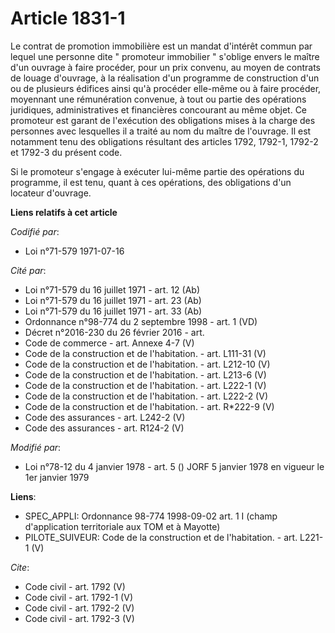 # Article 1831-1

Le contrat de promotion immobilière est un mandat d'intérêt commun par lequel une personne dite " promoteur immobilier "
s'oblige envers le maître d'un ouvrage à faire procéder, pour un prix convenu, au moyen de contrats de louage d'ouvrage, à la
réalisation d'un programme de construction d'un ou de plusieurs édifices ainsi qu'à procéder elle-même ou à faire procéder,
moyennant une rémunération convenue, à tout ou partie des opérations juridiques, administratives et financières concourant au
même objet. Ce promoteur est garant de l'exécution des obligations mises à la charge des personnes avec lesquelles il a
traité au nom du maître de l'ouvrage. Il est notamment tenu des obligations résultant des articles 1792, 1792-1, 1792-2 et
1792-3 du présent code. 

Si le promoteur s'engage à exécuter lui-même partie des opérations du programme, il est tenu, quant à ces opérations, des
obligations d'un locateur d'ouvrage.

**Liens relatifs à cet article**

_Codifié par_:

  - Loi n°71-579 1971-07-16

_Cité par_:

  - Loi n°71-579 du 16 juillet 1971 - art. 12 (Ab)
  - Loi n°71-579 du 16 juillet 1971 - art. 23 (Ab)
  - Loi n°71-579 du 16 juillet 1971 - art. 33 (Ab)
  - Ordonnance n°98-774 du 2 septembre 1998 - art. 1 (VD)
  - Décret n°2016-230 du 26 février 2016 - art.
  - Code de commerce - art. Annexe 4-7 (V)
  - Code de la construction et de l'habitation. - art. L111-31 (V)
  - Code de la construction et de l'habitation. - art. L212-10 (V)
  - Code de la construction et de l'habitation. - art. L213-6 (V)
  - Code de la construction et de l'habitation. - art. L222-1 (V)
  - Code de la construction et de l'habitation. - art. L222-2 (V)
  - Code de la construction et de l'habitation. - art. R*222-9 (V)
  - Code des assurances - art. L242-2 (V)
  - Code des assurances - art. R124-2 (V)

_Modifié par_:

  - Loi n°78-12 du 4 janvier 1978 - art. 5 () JORF 5 janvier 1978 en vigueur le 1er janvier 1979

**Liens**:

  - SPEC_APPLI: Ordonnance 98-774 1998-09-02 art. 1 I (champ d'application territoriale aux TOM et à Mayotte)
  - PILOTE_SUIVEUR: Code de la construction et de l'habitation. - art. L221-1 (V)

_Cite_:

  - Code civil - art. 1792 (V)
  - Code civil - art. 1792-1 (V)
  - Code civil - art. 1792-2 (V)
  - Code civil - art. 1792-3 (V)
